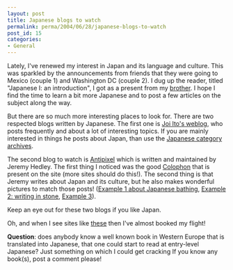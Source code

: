 ```yaml
---
layout: post
title: Japanese blogs to watch
permalink: perma/2004/06/28/japanese-blogs-to-watch
post_id: 15
categories: 
- General
---
```


Lately, I've renewed my interest in Japan and its language and culture. This was sparkled by the announcements from friends that they were going to Mexico (couple 1) and Washington DC (couple 2). I dug up the reader, titled "Japanese I: an introduction", I got as a present from my [brother](http://www.herjen.nl/). I hope I find the time to learn a bit more Japanese and to post a few articles on the subject along the way.

But there are so much more interesting places to look for. There are two respected blogs written by Japanese. The first one is [Joi Ito's weblog](http://joi.ito.com/), who posts frequently and about a lot of interesting topics. If you are mainly interested in things he posts about Japan, than use the [Japanese category archives](http://joi.ito.com/archives/cat_japanese_culture.html).

The second blog to watch is [Antipixel](http://www.antipixel.com/blog/index.shtml) which is written and maintained by Jeremy Hedley. The first thing I noticed was the good [Colophon](http://www.antipixel.com/blog/colophon.html) that is present on the site (more sites should do this!). The second thing is that Jeremy writes about Japan and its culture, but he also makes wonderful pictures to match those posts! ([Example 1 about Japanese bathing](http://www.antipixel.com/blog/archives/2003/09/13/the_gentle_art_of_japanese_bathing.html), [Example 2: writing in stone](http://www.antipixel.com/blog/archives/2003/09/12/written_in_stone.html), [Example 3](http://www.antipixel.com/blog/archives/2001/11/29/lone_leonid.html)).

Keep an eye out for these two blogs if you like Japan.

Oh, and when I see sites like [these](http://www.japanspecialists.com/) then I've almost booked my flight!

**Question**: does anybody know a well known book in Western Europe that is translated into Japanese, that one could start to read at entry-level Japanese? Just something on which I could get cracking If you know any book(s), post a comment please!
